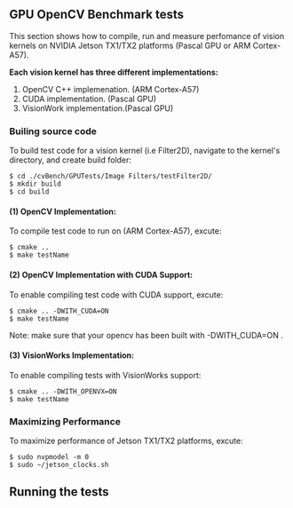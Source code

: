 ## GPU OpenCV Benchmark tests
 
This section shows how to compile, run and measure perfomance of vision kernels on NVIDIA Jetson TX1/TX2 platforms (Pascal GPU or ARM Cortex-A57). 
 
__Each vision kernel has three different implementations:__ 
 1. OpenCV C++ implemenation. (ARM Cortex-A57)
 2. CUDA implementation. (Pascal GPU)
 3. VisionWork implementation.(Pascal GPU)
 
### Builing source code

To build test code for a vision kernel (i.e Filter2D), navigate to the kernel's directory, and create build folder:

```commandline
$ cd ./cvBench/GPUTests/Image Filters/testFilter2D/ 
$ mkdir build  
$ cd build 
```



#### (1) OpenCV Implementation:

To compile test code to run on (ARM Cortex-A57), excute:

```commandline
$ cmake ..  
$ make testName  
```
#### (2) OpenCV Implementation with CUDA Support:

To enable compiling test code with CUDA support, excute:

```commandline
$ cmake .. -DWITH_CUDA=ON
$ make testName  
``` 
Note: make sure that your opencv has been built with -DWITH_CUDA=ON .

#### (3) VisionWorks Implementation:

To enable compiling tests with VisionWorks support:

```commandline
$ cmake .. -DWITH_OPENVX=ON
$ make testName  
```


### Maximizing Performance

To maximize performance of Jetson TX1/TX2 platforms, excute: 

```commandline
$ sudo nvpmodel -m 0 
$ sudo ~/jetson_clocks.sh 
```
 
## Running the tests 







